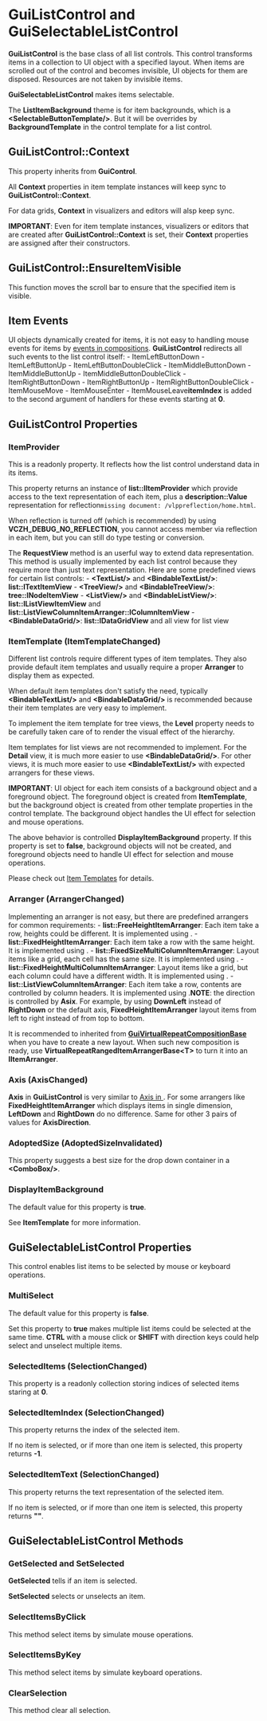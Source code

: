 # GuiListControl and GuiSelectableListControl

**GuiListControl** is the base class of all list controls. This control transforms items in a collection to UI object with a specified layout. When items are scrolled out of the control and becomes invisible, UI objects for them are disposed. Resources are not taken by invisible items.

**GuiSelectableListControl** makes items selectable.

The **ListItemBackground** theme is for item backgrounds, which is a **\<SelectableButtonTemplate/\>**. But it will be overrides by **BackgroundTemplate** in the control template for a list control.

## GuiListControl::Context

This property inherits from **GuiControl**.

All **Context** properties in item template instances will keep sync to **GuiListControl::Context**.

For data grids, **Context** in visualizers and editors will alsp keep sync.

**IMPORTANT**: Even for item template instances, visualizers or editors that are created after **GuiListControl::Context** is set, their **Context** properties are assigned after their constructors.

## GuiListControl::EnsureItemVisible

This function moves the scroll bar to ensure that the specified item is visible.

## Item Events

UI objects dynamically created for items, it is not easy to handling mouse events for items by [events in compositions](../../../.././gacui/components/compositions/events.md). **GuiListControl** redirects all such events to the list control itself: - ItemLeftButtonDown - ItemLeftButtonUp - ItemLeftButtonDoubleClick - ItemMiddleButtonDown - ItemMiddleButtonUp - ItemMiddleButtonDoubleClick - ItemRightButtonDown - ItemRightButtonUp - ItemRightButtonDoubleClick - ItemMouseMove - ItemMouseEnter - ItemMouseLeave**itemIndex** is added to the second argument of handlers for these events starting at **0**.

## GuiListControl Properties

### ItemProvider

This is a readonly property. It reflects how the list control understand data in its items.

This property returns an instance of **list::IItemProvider** which provide access to the text representation of each item, plus a **description::Value** representation for reflection`missing document: /vlppreflection/home.html`.

When reflection is turned off (which is recommended) by using **VCZH_DEBUG_NO_REFLECTION**, you cannot access member via reflection in each item, but you can still do type testing or conversion.

The **RequestView** method is an userful way to extend data representation. This method is usually implemented by each list control because they require more than just text representation. Here are some predefined views for certain list controls: - **\<TextList/\>** and **\<BindableTextList/\>**: **list::ITextItemView** - **\<TreeView/\>** and **\<BindableTreeView/\>**: **tree::INodeItemView** - **\<ListView/\>** and **\<BindableListView/\>**: **list::IListViewItemView** and **list::ListViewColumnItemArranger::IColumnItemView** - **\<BindableDataGrid/\>**: **list::IDataGridView** and all view for list view

### ItemTemplate (ItemTemplateChanged)

Different list controls require different types of item templates. They also provide default item templates and usually require a proper **Arranger** to display them as expected.

When default item templates don't satisfy the need, typically **\<BindableTextList/\>** and **\<BindableDataGrid/\>** is recommended because their item templates are very easy to implement.

To implement the item template for tree views, the **Level** property needs to be carefully taken care of to render the visual effect of the hierarchy.

Item templates for list views are not recommended to implement. For the **Detail** view, it is much more easier to use **\<BindableDataGrid/\>**. For other views, it is much more easier to use **\<BindableTextList/\>** with expected arrangers for these views.

**IMPORTANT**: UI object for each item consists of a background object and a foreground object. The foreground object is created from **ItemTemplate**, but the background object is created from other template properties in the control template. The background object handles the UI effect for selection and mouse operations.

The above behavior is controlled **DisplayItemBackground** property. If this property is set to **false**, background objects will not be created, and foreground objects need to handle UI effect for selection and mouse operations.

Please check out [Item Templates](../../../.././gacui/components/itemplates/home.md) for details.

### Arranger (ArrangerChanged)

Implementing an arranger is not easy, but there are predefined arrangers for common requirements: - **list::FreeHeightItemArranger**: Each item take a row, heights could be different. It is implemented using [<RepeatFreeHeightItem/>](../../../.././gacui/components/compositions/repeat_virtual_freeheight.md). - **list::FixedHeightItemArranger**: Each item take a row with the same height. It is implemented using [<RepeatFixedHeightItem/>](../../../.././gacui/components/compositions/repeat_virtual_fixedheight.md). - **list::FixedSizeMultiColumnItemArranger**: Layout items like a grid, each cell has the same size. It is implemented using [<RepeatFixedHeightMultiColumnItem/>](../../../.././gacui/components/compositions/repeat_virtual_fixedheightmc.md). - **list::FixedHeightMultiColumnItemArranger**: Layout items like a grid, but each column could have a different width. It is implemented using [<RepeatFixedSizeMultiColumnItem/>](../../../.././gacui/components/compositions/repeat_virtual_fixedsizemc.md). - **list::ListViewColumnItemArranger**: Each item take a row, contents are controlled by column headers. It is implemented using [<RepeatFixedHeightItem/>](../../../.././gacui/components/compositions/repeat_virtual_fixedheight.md).**NOTE**: the direction is controlled by **Asix**. For example, by using **DownLeft** instead of **RightDown** or the default axis, **FixedHeightItemArranger** layout items from left to right instead of from top to bottom.

It is recommended to inherited from **[GuiVirtualRepeatCompositionBase](../../../.././gacui/components/compositions/repeat_virtual.md)** when you have to create a new layout. When such new composition is ready, use **VirtualRepeatRangedItemArrangerBase\<T\>** to turn it into an **IItemArranger**.

### Axis (AxisChanged)

**Axis** in **GuiListControl** is very similar to [Axis in <Flow/>](../../../.././gacui/components/compositions/flow.md). For some arrangers like **FixedHeightItemArranger** which displays items in single dimension, **LeftDown** and **RightDown** do no difference. Same for other 3 pairs of values for **AxisDirection**.

### AdoptedSize (AdoptedSizeInvalidated)

This property suggests a best size for the drop down container in a **\<ComboBox/\>**.

### DisplayItemBackground

The default value for this property is **true**.

See **ItemTemplate** for more information.

## GuiSelectableListControl Properties

This control enables list items to be selected by mouse or keyboard operations.

### MultiSelect

The default value for this property is **false**.

Set this property to **true** makes multiple list items could be selected at the same time. **CTRL** with a mouse click or **SHIFT** with direction keys could help select and unselect multiple items.

### SelectedItems (SelectionChanged)

This property is a readonly collection storing indices of selected items staring at **0**.

### SelectedItemIndex (SelectionChanged)

This property returns the index of the selected item.

If no item is selected, or if more than one item is selected, this property returns **-1**.

### SelectedItemText (SelectionChanged)

This property returns the text representation of the selected item.

If no item is selected, or if more than one item is selected, this property returns **""**.

## GuiSelectableListControl Methods

### GetSelected and SetSelected

**GetSelected** tells if an item is selected.

**SetSelected** selects or unselects an item.

### SelectItemsByClick

This method select items by simulate mouse operations.

### SelectItemsByKey

This method select items by simulate keyboard operations.

### ClearSelection

This method clear all selection.

